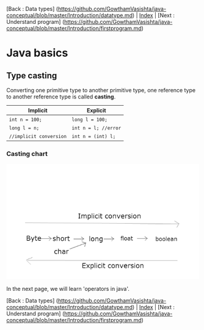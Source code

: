 [Back : Data types] (https://github.com/GowthamVasishta/java-conceptual/blob/master/Introduction/datatype.md) | [Index](https://github.com/GowthamVasishta/java-conceptual/tree/master/Introduction) | [Next : Understand program] (https://github.com/GowthamVasishta/java-conceptual/blob/master/Introduction/firstprogram.md)

# Java basics

## Type casting
Converting one primitive type to another primitive type, one reference type to another reference type is called **casting**.

Implicit     | Explicit
-------------|----------
`int n = 100;` | `long l = 100;`
`long l = n;`  | `int n = l; //error`
`//implicit conversion`| `int n = (int) l;` 

### Casting chart

![type casting char](https://github.com/GowthamVasishta/java-conceptual/blob/master/Introduction/casting.png)

In the next page, we will learn 'operators in java'.

[Back : Data types] (https://github.com/GowthamVasishta/java-conceptual/blob/master/Introduction/datatype.md) | [Index](https://github.com/GowthamVasishta/java-conceptual/tree/master/Introduction) | [Next : Understand program] (https://github.com/GowthamVasishta/java-conceptual/blob/master/Introduction/firstprogram.md)
